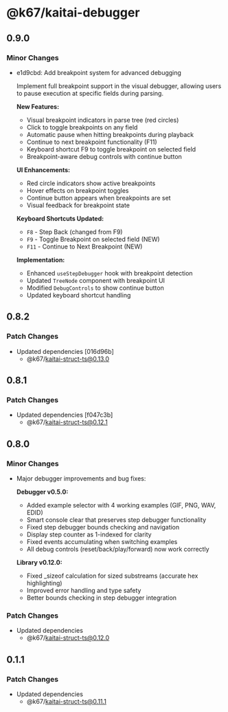 # @k67/kaitai-debugger

## 0.9.0

### Minor Changes

- e1d9cbd: Add breakpoint system for advanced debugging

  Implement full breakpoint support in the visual debugger, allowing users to pause execution at specific fields during parsing.

  **New Features:**
  - Visual breakpoint indicators in parse tree (red circles)
  - Click to toggle breakpoints on any field
  - Automatic pause when hitting breakpoints during playback
  - Continue to next breakpoint functionality (F11)
  - Keyboard shortcut F9 to toggle breakpoint on selected field
  - Breakpoint-aware debug controls with continue button

  **UI Enhancements:**
  - Red circle indicators show active breakpoints
  - Hover effects on breakpoint toggles
  - Continue button appears when breakpoints are set
  - Visual feedback for breakpoint state

  **Keyboard Shortcuts Updated:**
  - `F8` - Step Back (changed from F9)
  - `F9` - Toggle Breakpoint on selected field (NEW)
  - `F11` - Continue to Next Breakpoint (NEW)

  **Implementation:**
  - Enhanced `useStepDebugger` hook with breakpoint detection
  - Updated `TreeNode` component with breakpoint UI
  - Modified `DebugControls` to show continue button
  - Updated keyboard shortcut handling

## 0.8.2

### Patch Changes

- Updated dependencies [016d96b]
  - @k67/kaitai-struct-ts@0.13.0

## 0.8.1

### Patch Changes

- Updated dependencies [f047c3b]
  - @k67/kaitai-struct-ts@0.12.1

## 0.8.0

### Minor Changes

- Major debugger improvements and bug fixes:

  **Debugger v0.5.0:**
  - Added example selector with 4 working examples (GIF, PNG, WAV, EDID)
  - Smart console clear that preserves step debugger functionality
  - Fixed step debugger bounds checking and navigation
  - Display step counter as 1-indexed for clarity
  - Fixed events accumulating when switching examples
  - All debug controls (reset/back/play/forward) now work correctly

  **Library v0.12.0:**
  - Fixed \_sizeof calculation for sized substreams (accurate hex highlighting)
  - Improved error handling and type safety
  - Better bounds checking in step debugger integration

### Patch Changes

- Updated dependencies
  - @k67/kaitai-struct-ts@0.12.0

## 0.1.1

### Patch Changes

- Updated dependencies
  - @k67/kaitai-struct-ts@0.11.1
